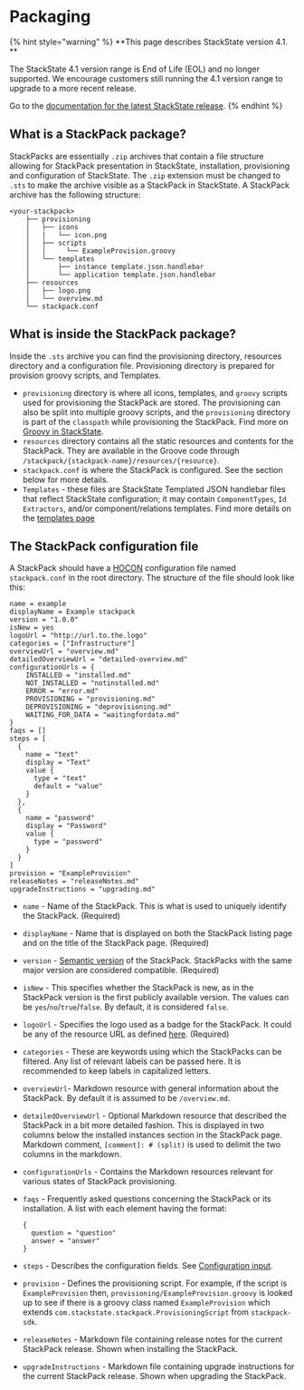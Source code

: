 # Packaging

{% hint style="warning" %}
**This page describes StackState version 4.1. **

The StackState 4.1 version range is End of Life (EOL) and no longer supported. We encourage customers still running the 4.1 version range to upgrade to a more recent release.

Go to the [documentation for the latest StackState release](https://docs.stackstate.com/).
{% endhint %}

## What is a StackPack package?

StackPacks are essentially `.zip` archives that contain a file structure allowing for StackPack presentation in StackState, installation, provisioning and configuration of StackState. The `.zip` extension must be changed to `.sts` to make the archive visible as a StackPack in StackState. A StackPack archive has the following structure:

```text
<your-stackpack>
    ├── provisioning
    │   ├── icons
    │   |   └── icon.png
    │   ├── scripts
    │   │     └── ExampleProvision.groovy
    │   └── templates
    │       ├── instance template.json.handlebar
    │       └── application template.json.handlebar
    ├── resources
    │   ├── logo.png
    │   └── overview.md
    └── stackpack.conf
```

## What is inside the StackPack package?

Inside the `.sts` archive you can find the provisioning directory, resources directory and a configuration file. Provisioning directory is prepared for provision groovy scripts, and Templates.

* `provisioning` directory is where all icons, templates, and `groovy` scripts used for provisioning the StackPack are stored. The provisioning can also be split into multiple groovy scripts, and the `provisioning` directory is part of the `classpath` while provisioning the StackPack. Find more on [Groovy in StackState](../../reference/scripting/).
* `resources` directory contains all the static resources and contents for the StackPack. They are available in the Groove code through `/stackpack/{stackpack-name}/resources/{resource}`.
* `stackpack.conf` is where the StackPack is configured. See the section below for more details.
* `Templates` - these files are StackState Templated JSON handlebar files that reflect StackState configuration; it may contain `ComponentTypes`, `Id Extractors`, and/or component/relations templates. Find more details on the [templates page](how_to_get_a_template_file.md)  

## The StackPack configuration file

A StackPack should have a [HOCON](https://github.com/lightbend/config/blob/master/HOCON.md) configuration file named `stackpack.conf` in the root directory. The structure of the file should look like this:

```text
name = example
displayName = Example stackpack
version = "1.0.0"
isNew = yes
logoUrl = "http://url.to.the.logo"
categories = ["Infrastructure"]
overviewUrl = "overview.md"
detailedOverviewUrl = "detailed-overview.md"
configurationUrls = {
    INSTALLED = "installed.md"
    NOT_INSTALLED = "notinstalled.md"
    ERROR = "error.md"
    PROVISIONING = "provisioning.md"
    DEPROVISIONING = "deprovisioning.md"
    WAITING_FOR_DATA = "waitingfordata.md"
}
faqs = []
steps = [
  {
    name = "text"
    display = "Text"
    value {
      type = "text"
      default = "value"
    }
  },
  {
    name = "password"
    display = "Password"
    value {
      type = "password"
    }
  }
]
provision = "ExampleProvision"
releaseNotes = "releaseNotes.md"
upgradeInstructions = "upgrading.md"
```

* `name` - Name of the StackPack. This is what is used to uniquely identify the StackPack. \(Required\)
* `displayName` - Name that is displayed on both the StackPack listing page and on the title of the StackPack page. \(Required\)
* `version` - [Semantic version](https://semver.org/) of the StackPack. StackPacks with the same major version are considered compatible. \(Required\)
* `isNew` - This specifies whether the StackPack is new, as in the StackPack version is the first publicly available version. The values can be `yes`/`no`/`true`/`false`. By default, it is considered `false`.
* `logoUrl` - Specifies the logo used as a badge for the StackPack. It could be any of the resource URL as defined [here](how_to_customize_a_stackpack.md). \(Required\)
* `categories` - These are keywords using which the StackPacks can be filtered. Any list of relevant labels can be passed here. It is recommended to keep labels in capitalized letters.
* `overviewUrl`- Markdown resource with general information about the StackPack. By default it is assumed to be `/overview.md`.
* `detailedOverviewUrl` - Optional Markdown resource that described the StackPack in a bit more detailed fashion. This is displayed in two columns below the installed instances section in the StackPack page. Markdown comment,  `[comment]: # (split)` is used to delimit the two columns in the markdown.
* `configurationUrls` - Contains the Markdown resources relevant for various states of StackPack provisioning.
* `faqs` - Frequently asked questions concerning the StackPack or its installation. A list with each element having the format:

  ```text
  {
    question = "question"
    answer = "answer"
  }
  ```

* `steps` - Describes the configuration fields. See [Configuration input](stackpack_resources.md).
* `provision` - Defines the provisioning script. For example, if the script is `ExampleProvision` then, `provisioning/ExampleProvision.groovy` is looked up to see if there is a groovy class named `ExampleProvision` which extends `com.stackstate.stackpack.ProvisioningScript` from `stackpack-sdk`.
* `releaseNotes` - Markdown file containing release notes for the current StackPack release. Shown when installing the StackPack.
* `upgradeInstructions` - Markdown file containing upgrade instructions for the current StackPack release. Shown when upgrading the StackPack.

